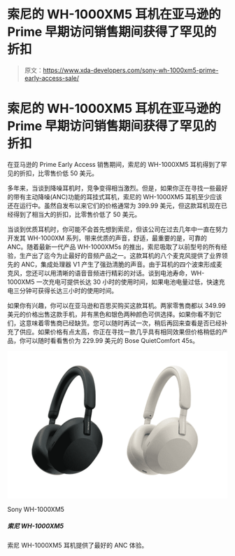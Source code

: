 # 索尼的 WH-1000XM5 耳机在亚马逊的 Prime 早期访问销售期间获得了罕见的折扣

> 原文：<https://www.xda-developers.com/sony-wh-1000xm5-prime-early-access-sale/>

# 索尼的 WH-1000XM5 耳机在亚马逊的 Prime 早期访问销售期间获得了罕见的折扣

在亚马逊的 Prime Early Access 销售期间，索尼的 WH-1000XM5 耳机得到了罕见的折扣，比零售价低 50 美元。

多年来，当谈到降噪耳机时，竞争变得相当激烈。但是，如果你正在寻找一些最好的带有主动降噪(ANC)功能的耳挂式耳机，索尼的 WH-1000XM5 耳机至少应该还在运行中。虽然自发布以来它们的价格通常为 399.99 美元，但这款耳机现在已经得到了相当大的折扣，比零售价低了 50 美元。

当谈到优质耳机时，你可能不会首先想到索尼，但该公司在过去几年中一直在努力开发其 WH-1000XM 系列，带来优质的声音，舒适，最重要的是，可靠的 ANC。随着最新一代产品 WH-1000XM5s 的推出，索尼吸取了以前型号的所有经验，生产出了迄今为止最好的音频产品之一。这款耳机的八个麦克风提供了业界领先的 ANC，集成处理器 V1 产生了强劲清脆的声音。由于耳机的四个波束形成麦克风，您还可以用清晰的语音音频进行精彩的对话。谈到电池寿命，WH-1000XM5 一次充电可提供长达 30 小时的使用时间，如果电池电量过低，快速充电三分钟可获得长达三小时的使用时间。

如果你有兴趣，你可以在亚马逊和百思买购买这款耳机。两家零售商都以 349.99 美元的价格出售这款手机，并有黑色和银色两种颜色可供选择。如果你看不到它们，这意味着零售商已经缺货。您可以随时再试一次，稍后再回来查看是否已经补充了供应。如果价格有点太高，你正在寻找一款几乎具有相同效果但价格稍低的产品，你可以随时看看售价为 229.99 美元的 Bose QuietComfort 45s。

 <picture>![The Sony WH-1000XM5 headphones offer one the best ANC experiences. ](img/3380313e7a65824845a762b8f32fd03d.png)</picture> 

Sony WH-1000XM5

##### 索尼 WH-1000XM5

索尼 WH-1000XM5 耳机提供了最好的 ANC 体验。